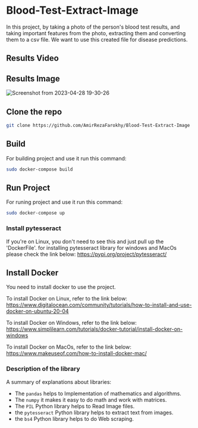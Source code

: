 # Blood-Test-Extract-Image
In this project, by taking a photo of the person's blood test results, and taking important features from the photo, extracting them and converting them to a csv file. We want to use this created file for disease predictions.


## Results Video


## Results Image
![Screenshot from 2023-04-28 19-30-26](https://user-images.githubusercontent.com/113052872/235197308-25f4136f-a33c-4626-be87-02b56470a146.png)


## Clone the repo
```bash
git clone https://github.com/AmirRezaFarokhy/Blood-Test-Extract-Image
```

## Build
For building project and use it run this command:
```bash
sudo docker-compose build
```

## Run Project
For runing project and use it run this command:
```bash
sudo docker-compose up
```


### Install pytesseract
If you're on Linux, you don't need to see this and just pull up the 'DockerFile'.
for installing pytesseract library for windows and MacOs please check the link below: 
https://pypi.org/project/pytesseract/


## Install Docker
You need to install docker to use the project.

To install Docker on Linux, refer to the link below:
https://www.digitalocean.com/community/tutorials/how-to-install-and-use-docker-on-ubuntu-20-04

To install Docker on Windows, refer to the link below:
https://www.simplilearn.com/tutorials/docker-tutorial/install-docker-on-windows

To install Docker on MacOs, refer to the link below:
https://www.makeuseof.com/how-to-install-docker-mac/


### Description of the library
A summary of explanations about libraries:
* The `pandas` helps to Implementation of mathematics and algorithms.
* The `numpy` it makes it easy to do math and work with matrices.
* The `PIL` Python  library helps to Read Image files.
* the `pytesseract` Python  library helps to extract text from images.
* the `bs4` Python  library helps to do Web scraping.

